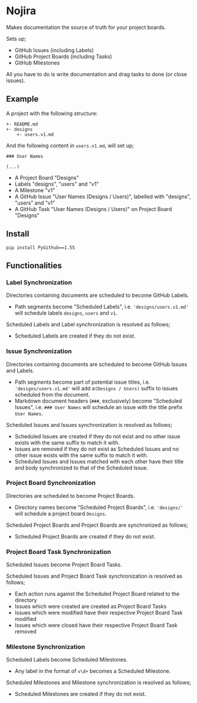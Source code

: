 # Nojira

Makes documentation the source of truth for your project boards.

Sets up;
- GitHub Issues (including Labels)
- GitHub Project Boards (including Tasks)
- GitHub Milestones

All you have to do is write documentation and drag tasks to done (or close issues).

## Example

A project with the following structure:

    +- README.md
    +- designs
        +- users.v1.md

And the following content in `users.v1.md`, will set up;

    ### User Names

    (...)

- A Project Board "Designs"
- Labels "designs", "users" and "v1"
- A Milestone "v1"
- A GitHub Issue "User Names (Designs / Users)", labelled with "designs", "users" and "v1"
- A GitHub Task "User Names (Designs / Users)" on Project Board "Designs"

## Install

```shell
pip install PyGithub==1.55
```

## Functionalities

### Label Synchronization

Directories containing documents are scheduled to become GitHub Labels.
- Path segments become "Scheduled Labels", i.e. `'designs/users.v1.md'` will schedule labels `designs`, `users` and `v1`.

Scheduled Labels and Label synchronization is resolved as follows;
- Scheduled Labels are created if they do not exist.

### Issue Synchronization

Directories containing documents are scheduled to become GitHub Issues and Labels.
- Path segments become part of potential issue titles, i.e. `'designs/users.v1.md'` will add a`(Designs / Users)` suffix to issues scheduled from the document.
- Markdown document headers (`###`, exclusively) become "Scheduled Issues", i.e. `### User Names` will schedule an issue with the title prefix `User Names`.

Scheduled Issues and Issues synchronization is resolved as follows;
- Scheduled Issues are created if they do not exist and no other issue exists with the same suffix to match it with.
- Issues are removed if they do not exist as Scheduled Issues and no other issue exists with the same suffix to match it with.
- Scheduled Issues and Issues matched with each other have their title and body synchronized to that of the Scheduled Issue.

### Project Board Synchronization

Directories are scheduled to become Project Boards.
- Directory names become "Scheduled Project Boards", i.e. `'designs/'` will schedule a project board `Designs`.

Scheduled Project Boards and Project Boards are synchronized as follows;
- Scheduled Project Boards are created if they do not exist.

### Project Board Task Synchronization

Scheduled Issues become Project Board Tasks.

Scheduled Issues and Project Board Task synchronization is resolved as follows;
- Each action runs against the Scheduled Project Board related to the directory 
- Issues which were created are created as Project Board Tasks
- Issues which were modified have their respective Project Board Task modified
- Issues which were closed have their respective Project Board Task removed

### Milestone Synchronization

Scheduled Labels become Scheduled Milestones.
- Any label in the format of `v\d+` becomes a Scheduled Milestone.

Scheduled Milestones and Milestone synchronization is resolved as follows;
- Scheduled Milestones are created if they do not exist.
